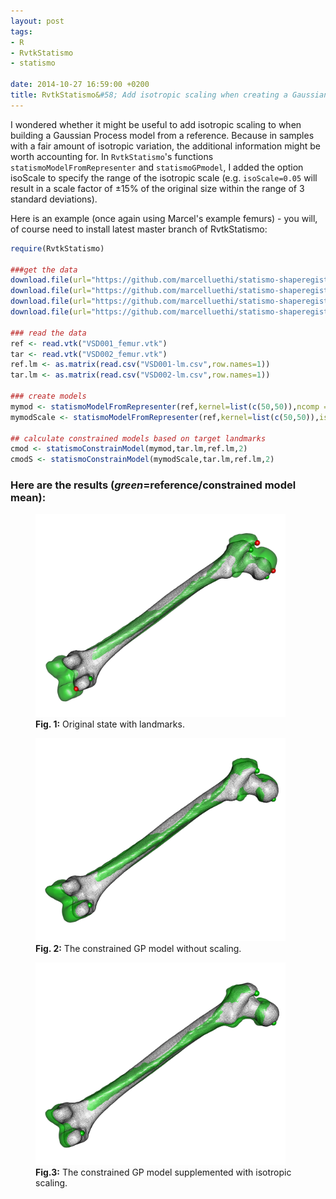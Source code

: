 ```yaml
---
layout: post
tags: 
- R 
- RvtkStatismo 
- statismo

date: 2014-10-27 16:59:00 +0200
title: RvtkStatismo&#58; Add isotropic scaling when creating a Gaussian Process model
---
```


I wondered whether it might be useful to add isotropic scaling to when building a Gaussian Process model from a reference. Because in samples with a fair amount of isotropic variation, the additional information might be worth accounting for. 
In ```RvtkStatismo```'s functions ```statismoModelFromRepresenter``` and ```statismoGPmodel```, I added the option isoScale to specify the range of the isotropic scale (e.g. ```isoScale=0.05``` will result in a scale factor of &#177;15% of the original size within the range of 3 standard deviations). 

Here is an example (once again using Marcel's example femurs) - you will, of course need to install latest master branch of RvtkStatismo:

  

```r
require(RvtkStatismo)

###get the data
download.file(url="https://github.com/marcelluethi/statismo-shaperegistration/raw/master/data/VSD001_femur.vtk","./VSD001_femur.vtk",method = "w")
download.file(url="https://github.com/marcelluethi/statismo-shaperegistration/raw/master/data/VSD002_femur.vtk","./VSD002_femur.vtk",method = "w")
download.file(url="https://github.com/marcelluethi/statismo-shaperegistration/raw/master/data/VSD001-lm.csv","./VSD001-lm.csv",method = "w")
download.file(url="https://github.com/marcelluethi/statismo-shaperegistration/raw/master/data/VSD002-lm.csv","./VSD002-lm.csv",method = "w")

### read the data
ref <- read.vtk("VSD001_femur.vtk")
tar <- read.vtk("VSD002_femur.vtk")
ref.lm <- as.matrix(read.csv("VSD001-lm.csv",row.names=1))
tar.lm <- as.matrix(read.csv("VSD002-lm.csv",row.names=1))

### create models
mymod <- statismoModelFromRepresenter(ref,kernel=list(c(50,50)),ncomp = 100)#default Gaussian Process model
mymodScale <- statismoModelFromRepresenter(ref,kernel=list(c(50,50)),isoScale=0.05,ncomp = 100)#add isotropic scaling with 3 sd being +- 15%

## calculate constrained models based on target landmarks
cmod <- statismoConstrainModel(mymod,tar.lm,ref.lm,2)
cmodS <- statismoConstrainModel(mymodScale,tar.lm,ref.lm,2)
```

### Here are the results (*green*=reference/constrained model mean):
<figure>
    <img rel="zoom" src="/resources/images/origstate.png" alt="origstate" width="400" >
  <figcaption><b>Fig. 1:</b> Original state with landmarks.</figcaption>
</figure> 
<figure>
    <img rel="zoom" src="/resources/images/constNoScale.png" alt="The Pulpit Rock" width="400">
  <figcaption><b>Fig. 2:</b> The constrained GP model without scaling.</figcaption>
</figure> 

<figure>
    <img rel="zoom" src="/resources/images/constScale.png" alt="The Pulpit Rock" width="400">
  <figcaption><b>Fig.3:</b> The constrained GP model supplemented with isotropic scaling.</figcaption>
</figure>






